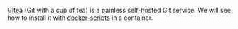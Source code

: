 [Gitea](https://gitea.io/) (Git with a cup of tea) is a painless
self-hosted Git service. We will see how to install it with
[docker-scripts](https://gitlab.com/docker-scripts/gitea#installation)
in a container.
